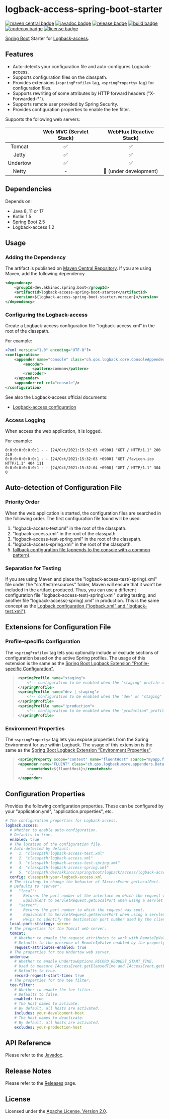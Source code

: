 # logback-access-spring-boot-starter

[![maven central badge]][maven central]
[![javadoc badge]][javadoc]
[![release badge]][release]
[![build badge]][build]
[![codecov badge]][codecov]
[![license badge]][license]

[maven central]: https://maven-badges.herokuapp.com/maven-central/dev.akkinoc.spring.boot/logback-access-spring-boot-starter
[maven central badge]: https://maven-badges.herokuapp.com/maven-central/dev.akkinoc.spring.boot/logback-access-spring-boot-starter/badge.svg
[javadoc]: https://javadoc.io/doc/dev.akkinoc.spring.boot/logback-access-spring-boot-starter
[javadoc badge]: https://javadoc.io/badge2/dev.akkinoc.spring.boot/logback-access-spring-boot-starter/javadoc.svg
[release]: https://github.com/akkinoc/logback-access-spring-boot-starter/releases
[release badge]: https://img.shields.io/github/v/release/akkinoc/logback-access-spring-boot-starter?color=brightgreen&sort=semver
[build]: https://github.com/akkinoc/logback-access-spring-boot-starter/actions/workflows/build.yml
[build badge]: https://github.com/akkinoc/logback-access-spring-boot-starter/actions/workflows/build.yml/badge.svg
[codecov]: https://codecov.io/gh/akkinoc/logback-access-spring-boot-starter
[codecov badge]: https://codecov.io/gh/akkinoc/logback-access-spring-boot-starter/branch/main/graph/badge.svg
[license]: LICENSE.txt
[license badge]: https://img.shields.io/github/license/akkinoc/logback-access-spring-boot-starter?color=blue

[Spring Boot] Starter for [Logback-access].

[Spring Boot]: https://spring.io/projects/spring-boot
[Logback-access]: https://logback.qos.ch/access.html

## Features

* Auto-detects your configuration file and auto-configures Logback-access.
* Supports configuration files on the classpath.
* Provides extensions (`<springProfile>` tag, `<springProperty>` tag) for configuration files.
* Supports rewriting of some attributes by HTTP forward headers ("X-Forwarded-*").
* Supports remote user provided by Spring Security.
* Provides configuration properties to enable the tee filter.

Supports the following web servers:

|          | Web MVC (Servlet Stack) | WebFlux (Reactive Stack) |
|:--------:|:-----------------------:|:------------------------:|
|  Tomcat  |            ✅           |            ✅            |
|  Jetty   |            ✅           |            ✅            |
| Undertow |            ✅           |            ✅            |
|  Netty   |            -            |  🚧 (under development)  |

## Dependencies

Depends on:

* Java 8, 11 or 17
* Kotlin 1.5
* Spring Boot 2.5
* Logback-access 1.2

## Usage

### Adding the Dependency

The artifact is published on [Maven Central Repository][maven central].
If you are using Maven, add the following dependency.

```xml
<dependency>
    <groupId>dev.akkinoc.spring.boot</groupId>
    <artifactId>logback-access-spring-boot-starter</artifactId>
    <version>${logback-access-spring-boot-starter.version}</version>
</dependency>
```

### Configuring the Logback-access

Create a Logback-access configuration file "logback-access.xml" in the root of the classpath.

For example:

```xml
<?xml version="1.0" encoding="UTF-8"?>
<configuration>
    <appender name="console" class="ch.qos.logback.core.ConsoleAppender">
        <encoder>
            <pattern>common</pattern>
        </encoder>
    </appender>
    <appender-ref ref="console"/>
</configuration>
```

See also the Logback-access official documents:

* [Logback-access configuration](https://logback.qos.ch/access.html#configuration)

### Access Logging

When access the web application, it is logged.

For example:

```console
0:0:0:0:0:0:0:1 - - [24/Oct/2021:15:32:03 +0900] "GET / HTTP/1.1" 200 319
0:0:0:0:0:0:0:1 - - [24/Oct/2021:15:32:03 +0900] "GET /favicon.ico HTTP/1.1" 404 111
0:0:0:0:0:0:0:1 - - [24/Oct/2021:15:32:04 +0900] "GET / HTTP/1.1" 304 0
```

## Auto-detection of Configuration File

### Priority Order

When the web application is started, the configuration files are searched in the following order.
The first configuration file found will be used.

1. "logback-access-test.xml" in the root of the classpath.
2. "logback-access.xml" in the root of the classpath.
3. "logback-access-test-spring.xml" in the root of the classpath.
4. "logback-access-spring.xml" in the root of the classpath.
5. [fallback configuration file (appends to the console with a common pattern)](src/main/resources/dev/akkinoc/spring/boot/logback/access/logback-access-spring.xml).

### Separation for Testing

If you are using Maven and place the "logback-access-test(-spring).xml" file under the "src/test/resources" folder,
Maven will ensure that it won't be included in the artifact produced.
Thus, you can use a different configuration file "logback-access-test(-spring).xml" during testing,
and another file "logback-access(-spring).xml" in production.
This is the same concept as the [Logback configuration ("logback.xml" and "logback-test.xml")].

[Logback configuration ("logback.xml" and "logback-test.xml")]: https://logback.qos.ch/manual/configuration.html#auto_configuration

## Extensions for Configuration File

### Profile-specific Configuration

The `<springProfile>` tag lets you optionally include or exclude sections of configuration based on the active Spring profiles.
The usage of this extension is the same as the [Spring Boot Logback Extension "Profile-specific Configuration"].

[Spring Boot Logback Extension "Profile-specific Configuration"]: https://docs.spring.io/spring-boot/docs/2.5.6/reference/html/features.html#features.logging.logback-extensions.profile-specific

> ```xml
> <springProfile name="staging">
>     <!-- configuration to be enabled when the "staging" profile is active -->
> </springProfile>
> <springProfile name="dev | staging">
>     <!-- configuration to be enabled when the "dev" or "staging" profiles are active -->
> </springProfile>
> <springProfile name="!production">
>     <!-- configuration to be enabled when the "production" profile is not active -->
> </springProfile>
> ```

### Environment Properties

The `<springProperty>` tag lets you expose properties from the Spring Environment for use within Logback.
The usage of this extension is the same as the [Spring Boot Logback Extension "Environment Properties"].

[Spring Boot Logback Extension "Environment Properties"]: https://docs.spring.io/spring-boot/docs/2.5.6/reference/html/features.html#features.logging.logback-extensions.environment-properties

> ```xml
> <springProperty scope="context" name="fluentHost" source="myapp.fluentd.host" defaultValue="localhost"/>
> <appender name="FLUENT" class="ch.qos.logback.more.appenders.DataFluentAppender">
>     <remoteHost>${fluentHost}</remoteHost>
>     ...
> </appender>
> ```

## Configuration Properties

Provides the following configuration properties.
These can be configured by your "application.yml", "application.properties", etc.

```yaml
# The configuration properties for Logback-access.
logback.access:
  # Whether to enable auto-configuration.
  # Defaults to true.
  enabled: true
  # The location of the configuration file.
  # Auto-detected by default:
  #   1. "classpath:logback-access-test.xml"
  #   2. "classpath:logback-access.xml"
  #   3. "classpath:logback-access-test-spring.xml"
  #   4. "classpath:logback-access-spring.xml"
  #   5. "classpath:dev/akkinoc/spring/boot/logback/access/logback-access-spring.xml"
  config: classpath:your-logback-access.xml
  # The strategy to change the behavior of IAccessEvent.getLocalPort.
  # Defaults to "server".
  #   "local":
  #     Returns the port number of the interface on which the request was received.
  #     Equivalent to ServletRequest.getLocalPort when using a servlet web server.
  #   "server":
  #     Returns the port number to which the request was sent.
  #     Equivalent to ServletRequest.getServerPort when using a servlet web server.
  #     Helps to identify the destination port number used by the client when forward headers are enabled.
  local-port-strategy: server
  # The properties for the Tomcat web server.
  tomcat:
    # Whether to enable the request attributes to work with RemoteIpValve.
    # Defaults to the presence of RemoteIpValve enabled by the property "server.forward-headers-strategy=native".
    request-attributes-enabled: true
  # The properties for the Undertow web server.
  undertow:
    # Whether to enable UndertowOptions.RECORD_REQUEST_START_TIME.
    # Used to measure IAccessEvent.getElapsedTime and IAccessEvent.getElapsedSeconds.
    # Defaults to true.
    record-request-start-time: true
  # The properties for the tee filter.
  tee-filter:
    # Whether to enable the tee filter.
    # Defaults to false.
    enabled: true
    # The host names to activate.
    # By default, all hosts are activated.
    includes: your-development-host
    # The host names to deactivate.
    # By default, all hosts are activated.
    excludes: your-production-host
```

## API Reference

Please refer to the [Javadoc][javadoc].

## Release Notes

Please refer to the [Releases][release] page.

## License

Licensed under the [Apache License, Version 2.0][license].
